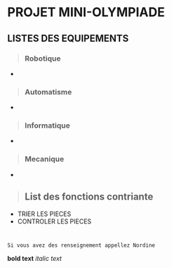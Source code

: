 # PROJET MINI-OLYMPIADE


## LISTES DES EQUIPEMENTS
>### Robotique
-
>### Automatisme
-
>### Informatique
-
>### Mecanique
-


>## List des fonctions contriante
- TRIER LES PIECES
- CONTROLER LES PIECES

#
`Si vous avez des renseignement appellez Nordine`

**bold text**
*italic text*

>


